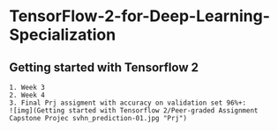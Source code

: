 # TensorFlow-2-for-Deep-Learning-Specialization

## __Getting started with Tensorflow 2__  

	1. Week 3  
	2. Week 4  
	3. Final Prj assigment with accuracy on validation set 96%+:
	![img](Getting started with Tensorflow 2/Peer-graded Assignment Capstone Projec svhn_prediction-01.jpg "Prj")
	